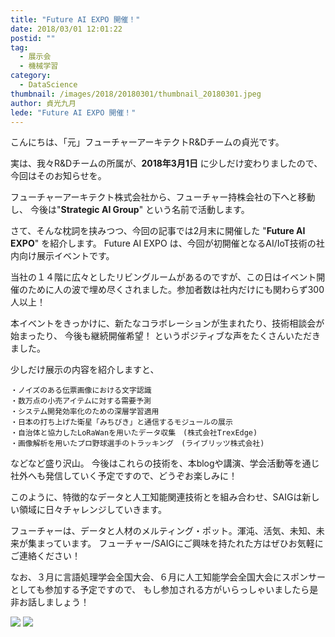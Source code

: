 ```yaml
---
title: "Future AI EXPO 開催！"
date: 2018/03/01 12:01:22
postid: ""
tag:
  - 展示会
  - 機械学習
category:
  - DataScience
thumbnail: /images/2018/20180301/thumbnail_20180301.jpeg
author: 貞光九月
lede: "Future AI EXPO 開催！"
---
```

こんにちは、「元」フューチャーアーキテクトR&Dチームの貞光です。

実は、我々R&Dチームの所属が、<b>2018年3月1日</b> に少しだけ変わりましたので、今回はそのお知らせを。

フューチャーアーキテクト株式会社から、フューチャー持株会社の下へと移動し、
今後は"<b>Strategic AI Group</b>" という名前で活動します。

さて、そんな枕詞を挟みつつ、今回の記事では2月末に開催した "<b>Future AI EXPO</b>" を紹介します。
Future AI EXPO は、今回が初開催となるAI/IoT技術の社内向け展示イベントです。

当社の１４階に広々としたリビングルームがあるのですが、この日はイベント開催のために人の波で埋め尽くされました。参加者数は社内だけにも関わらず300人以上！

本イベントをきっかけに、新たなコラボレーションが生まれたり、技術相談会が始まったり、
今後も継続開催希望！ というポジティブな声をたくさんいただきました。

少しだけ展示の内容を紹介しますと、

```
・ノイズのある伝票画像における文字認識
・数万点の小売アイテムに対する需要予測
・システム開発効率化のための深層学習適用
・日本の打ち上げた衛星「みちびき」と通信するモジュールの展示
・自治体と協力したLoRaWanを用いたデータ収集　(株式会社TrexEdge)
・画像解析を用いたプロ野球選手のトラッキング　(ライブリッツ株式会社)
```

などなど盛り沢山。
今後はこれらの技術を、本blogや講演、学会活動等を通じ社外へも発信していく予定ですので、どうぞお楽しみに！

このように、特徴的なデータと人工知能関連技術とを組み合わせ、SAIGは新しい領域に日々チャレンジしていきます。

フューチャーは、データと人材のメルティング・ポット。渾沌、活気、未知、未来が集まっています。
フューチャー/SAIGにご興味を持たれた方はぜひお気軽にご連絡ください！

なお、３月に言語処理学会全国大会、６月に人工知能学会全国大会にスポンサーとしても参加する予定ですので、
もし参加される方がいらっしゃいましたら是非お話しましょう！

<img src="/images/2018/20180301/photo_20180301_01.jpeg" loading="lazy">

<img src="/images/2018/20180301/photo_20180301_02.jpeg" loading="lazy">
